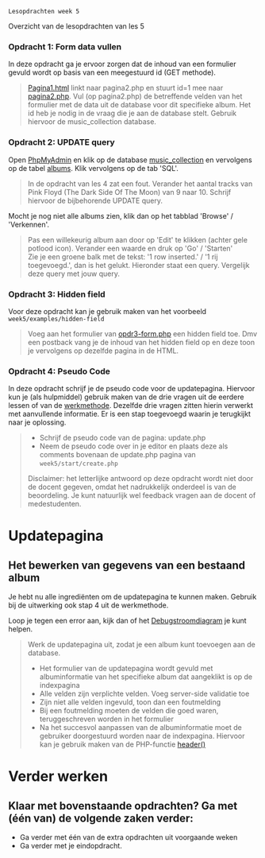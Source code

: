     Lesopdrachten week 5

Overzicht van de lesopdrachten van les 5

### Opdracht 1: Form data vullen

In deze opdracht ga je ervoor zorgen dat de inhoud van een formulier gevuld wordt op basis van een meegestuurd id (GET methode).

> [Pagina1.html](./exercises/opdr1-pagina1.html) linkt naar pagina2.php en stuurt id=1 mee naar [pagina2.php](./exercises/opdr1-pagina2.php). Vul (op pagina2.php) de betreffende velden van het formulier met de data uit de database voor dit specifieke album. Het id heb je nodig in de vraag die je aan de database stelt. Gebruik hiervoor de music\_collection database.

### Opdracht 2: UPDATE query

Open [PhpMyAdmin](http://localhost/phpmyadmin/) en klik op de database [music\_collection](http://localhost/phpmyadmin/index.php?route=/database/sql&db=music_collection) en vervolgens op de tabel [albums](http://localhost/phpmyadmin/index.php?route=/table/sql&db=music_collection&table=albums). Klik vervolgens op de tab 'SQL'.

> In de opdracht van les 4 zat een fout. Verander het aantal tracks van Pink Floyd (The Dark Side Of The Moon) van 9 naar 10. Schrijf hiervoor de bijbehorende UPDATE query.

Mocht je nog niet alle albums zien, klik dan op het tabblad 'Browse' / 'Verkennen'.

> Pas een willekeurig album aan door op 'Edit' te klikken (achter gele potlood icon). Verander een waarde en druk op 'Go' / 'Starten'  
> Zie je een groene balk met de tekst: '1 row inserted.' / '1 rij toegevoegd.', dan is het gelukt. Hieronder staat een query. Vergelijk deze query met jouw query.

### Opdracht 3: Hidden field

Voor deze opdracht kan je gebruik maken van het voorbeeld `week5/examples/hidden-field`

> Voeg aan het formulier van [opdr3-form.php](./exercises/opdr3-form.php) een hidden field toe. Dmv een postback vang je de inhoud van het hidden field op en deze toon je vervolgens op dezelfde pagina in de HTML.

### Opdracht 4: Pseudo Code

In deze opdracht schrijf je de pseudo code voor de updatepagina. Hiervoor kun je (als hulpmiddel) gebruik maken van de drie vragen uit de eerdere lessen of van de [werkmethode](https://brightspace.hr.nl/d2l/le/lessons/28859/units/231506). Dezelfde drie vragen zitten hierin verwerkt met aanvullende informatie. Er is een stap toegevoegd waarin je terugkijkt naar je oplossing.

> *   Schrijf de pseudo code van de pagina: update.php
> *   Neem de pseudo code over in je editor en plaats deze als comments bovenaan de update.php pagina van `week5/start/create.php`
>
>
> Disclaimer: het letterlijke antwoord op deze opdracht wordt niet door de docent gegeven, omdat het nadrukkelijk onderdeel is van de beoordeling. Je kunt natuurlijk wel feedback vragen aan de docent of medestudenten.

Updatepagina
============

Het bewerken van gegevens van een bestaand album
------------------------------------------------

Je hebt nu alle ingrediënten om de updatepagina te kunnen maken. Gebruik bij de uitwerking ook stap 4 uit de werkmethode.

Loop je tegen een error aan, kijk dan of het [Debugstroomdiagram](https://brightspace.hr.nl/d2l/le/lessons/28859/units/231506) je kunt helpen.

> Werk de updatepagina uit, zodat je een album kunt toevoegen aan de database.
>
> *   Het formulier van de updatepagina wordt gevuld met albuminformatie van het specifieke album dat aangeklikt is op de indexpagina
> *   Alle velden zijn verplichte velden. Voeg server-side validatie toe
> *   Zijn niet alle velden ingevuld, toon dan een foutmelding
> *   Bij een foutmelding moeten de velden die goed waren, teruggeschreven worden in het formulier
> *   Na het succesvol aanpassen van de albuminformatie moet de gebruiker doorgestuurd worden naar de indexpagina. Hiervoor kan je gebruik maken van de PHP-functie [header()](https://www.php.net/manual/en/function.header.php)

Verder werken
=============

Klaar met bovenstaande opdrachten? Ga met (één van) de volgende zaken verder:
-----------------------------------------------------------------------------

*   Ga verder met één van de extra opdrachten uit voorgaande weken
*   Ga verder met je eindopdracht.
